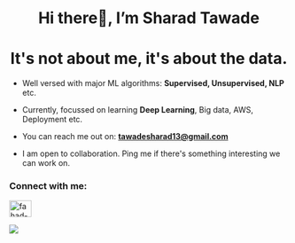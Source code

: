 
<h1 align="center">Hi there👋, I’m Sharad Tawade</h1>



<h1 align="center">It's not about me, it's about the data.</h1>


- Well versed with major ML algorithms: **Supervised, Unsupervised, NLP** etc.

- Currently, focussed on learning **Deep Learning**, Big data, AWS, Deployment etc.

- You can reach me out on: **tawadesharad13@gmail.com**

- I am open to collaboration. Ping me if there's something interesting we can work on.
 

<h3 align="left">Connect with me:</h3>
<p align="left">
<a href="https://www.linkedin.com/in/sharad-tawade/" target="blank"><img align="center" src="https://raw.githubusercontent.com/rahuldkjain/github-profile-readme-generator/master/src/images/icons/Social/linked-in-alt.svg" alt="fahad-m-469520188/" height="30" width="40" /></a>
</p>


<img src = "https://github-readme-stats.vercel.app/api/top-langs/?username=tawadesharad&langs_count=5&theme=tokyonight">
<!--
**tawadesharad/tawadesharad** is a ✨ _special_ ✨ repository because its `README.md` (this file) appears on your GitHub profile.

Here are some ideas to get you started:

- 🔭 I’m currently working on ...
- 🌱 I’m currently learning ...
- 👯 I’m looking to collaborate on ...
- 🤔 I’m looking for help with ...
- 💬 Ask me about ...
- 📫 How to reach me: ...
- 😄 Pronouns: ...
- ⚡ Fun fact: ...
-->
